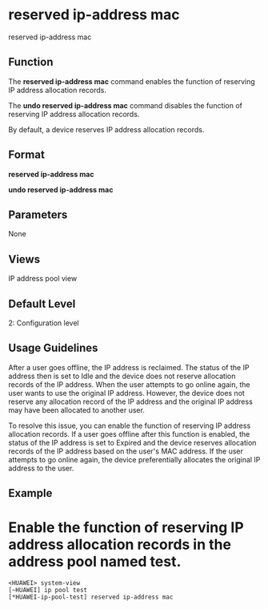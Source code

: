 reserved ip-address mac
=======================

reserved ip-address mac

Function
--------

The **reserved ip-address mac** command enables the function of reserving IP address allocation records.

The **undo reserved ip-address mac** command disables the function of reserving IP address allocation records.

By default, a device reserves IP address allocation records.



Format
------

**reserved ip-address mac**

**undo reserved ip-address mac**



Parameters
----------

None


Views
-----

IP address pool view



Default Level
-------------

2: Configuration level



Usage Guidelines
----------------

After a user goes offline, the IP address is reclaimed. The status of the IP address then is set to Idle and the device does not reserve allocation records of the IP address. When the user attempts to go online again, the user wants to use the original IP address. However, the device does not reserve any allocation record of the IP address and the original IP address may have been allocated to another user.

To resolve this issue, you can enable the function of reserving IP address allocation records. If a user goes offline after this function is enabled, the status of the IP address is set to Expired and the device reserves allocation records of the IP address based on the user's MAC address. If the user attempts to go online again, the device preferentially allocates the original IP address to the user.

Example
-------

# Enable the function of reserving IP address allocation records in the address pool named test.
```
<HUAWEI> system-view
[~HUAWEI] ip pool test
[*HUAWEI-ip-pool-test] reserved ip-address mac

```